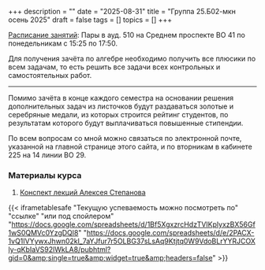 +++
description = ""
date = "2025-08-31"
title = "Группа 25.Б02-мкн осень 2025"
draft = false
tags = []
topics = []
+++

<!--
[Расписание занятий](https://docs.google.com/spreadsheets/d/1LP7l0Q-pzWoSyG65_lFbGZSdmxZQerM1j7_gTmL_u1E/edit?gid=1323291202#gid=1323291202):
-->
[Расписание занятий](https://timetable.spbu.ru/MCSC/StudentGroupEvents/Primary/427363):
Пары в ауд. 510 на Среднем проспекте ВО 41 по понедельникам с 15:25 по 17:50.

Для получения зачёта по алгебре необходимо получить все плюсики по всем задачам, то есть решить все задачи всех контрольных и самостоятельных работ.
***
Помимо зачёта в конце каждого семестра на основании решения дополнительных задач из листочков будут раздаваться золотые и серебряные медали, из которых строится рейтинг студентов, по результатам которого будут выплачиваться повышенные стипендии.

По всем вопросам со мной можно связаться по электронной почте, указанной на главной странице этого сайта, и по вторникам в кабинете 225 на 14 линии ВО 29.

### Материалы курса
 1. [Конспект лекций Алексея Степанова](http://alexei.stepanov.spb.ru/students/MKNalg2.pdf)


{{< iframetablesafe "Текущую успеваемость можно посмотреть по" "ссылке" "или под спойлером" "https://docs.google.com/spreadsheets/d/1Bf5XgxzrcHdzTVIKplyxzBX56Gf1wS0QMVc0YzgDQl8" "https://docs.google.com/spreadsheets/d/e/2PACX-1vQ1IVYywxJhwn02kl_7aYJfur7r5OLBG37sLsAq9Ktjtq0W9VdoBLrYYRJCOXly-qKbIaVS92lWkLA8/pubhtml?gid=0&amp;single=true&amp;widget=true&amp;headers=false" >}}